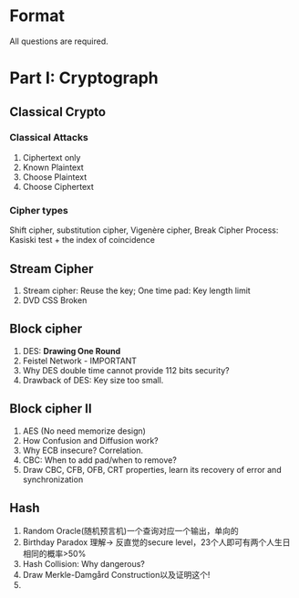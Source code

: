 # Format
All questions are required. 
# Part I: Cryptograph
## Classical Crypto
### Classical Attacks
1. Ciphertext only
2. Known Plaintext
3. Choose Plaintext
4. Choose Ciphertext
### Cipher types
Shift cipher, substitution cipher, Vigenère cipher, 
Break Cipher Process: Kasiski test + the index of coincidence
## Stream Cipher
1. Stream cipher: Reuse the key; One time pad: Key length limit
2. DVD CSS Broken
## Block cipher
1. DES: **Drawing One Round**
2. Feistel Network - IMPORTANT
3. Why DES double time cannot provide 112 bits security? 
4. Drawback of DES: Key size too small. 
## Block cipher II
1. AES (No need memorize design)
2. How Confusion and Diffusion work? 
3. Why ECB insecure? Correlation. 
4. CBC: When to add pad/when to remove? 
5. Draw CBC, CFB, OFB, CRT properties, learn its recovery of error and synchronization
## Hash
1. Random Oracle(随机预言机)一个查询对应一个输出，单向的
2. Birthday Paradox 理解-> 反直觉的secure level，23个人即可有两个人生日相同的概率>50%
3. Hash Collision: Why dangerous? 
4. Draw Merkle-Damgård Construction以及证明这个! 
5. 



